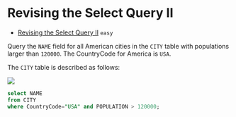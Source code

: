 # Revising the Select Query II

- [Revising the Select Query II](https://www.hackerrank.com/challenges/revising-the-select-query-2/problem) `easy`

Query the `NAME` field for all American cities in the `CITY` table with populations larger than `120000`. The CountryCode for America is `USA`.

The `CITY` table is described as follows:

![](https://s3.amazonaws.com/hr-challenge-images/8137/1449729804-f21d187d0f-CITY.jpg)

```sql
select NAME
from CITY
where CountryCode="USA" and POPULATION > 120000;
```